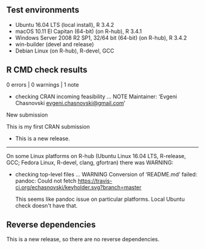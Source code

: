 ## Test environments
* Ubuntu 16.04 LTS (local install), R 3.4.2
* macOS 10.11 El Capitan (64-bit) (on R-hub), R 3.4.1
* Windows Server 2008 R2 SP1, 32/64 bit (64-bit) (on R-hub), R 3.4.2
* win-builder	(devel and release)
* Debian Linux (on R-hub), R-devel, GCC

## R CMD check results

0 errors | 0 warnings | 1 note

* checking CRAN incoming feasibility ... NOTE
Maintainer: ‘Evgeni Chasnovski <evgeni.chasnovski@gmail.com>’

New submission

  This is my first CRAN submission

* This is a new release.

---

On some Linux platforms on R-hub (Ubuntu Linux 16.04 LTS, R-release, GCC; Fedora Linux, R-devel, clang, gfortran) there was WARNING:

* checking top-level files ... WARNING
Conversion of ‘README.md’ failed:
pandoc: Could not fetch https://travis-ci.org/echasnovski/keyholder.svg?branch=master

  This seems like pandoc issue on particular platforms. Local Ubuntu check doesn't have that.

## Reverse dependencies

This is a new release, so there are no reverse dependencies.

